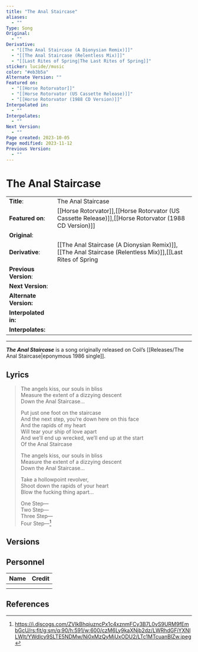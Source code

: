 ```yaml
---
title: "The Anal Staircase"
aliases:
  - ""
Type: Song
Original:
  - ""
Derivative:
  - "[[The Anal Staircase (A Dionysian Remix)]]"
  - "[[The Anal Staircase (Relentless Mix)]]"
  - "[[Last Rites of Spring|The Last Rites of Spring]]"
sticker: lucide//music
color: "#eb3b5a"
Alternate Version: ""
Featured on:
  - "[[Horse Rotorvator]]"
  - "[[Horse Rotorvator (US Cassette Release)]]"
  - "[[Horse Rotorvator (1988 CD Version)]]"
Interpolated in:
  - ""
Interpolates:
  - ""
Next Version:
  - ""
Page created: 2023-10-05
Page modified: 2023-11-12
Previous Version:
  - ""
---
```


# The Anal Staircase

|  |  |
| --- | --- |
| __Title__: | The Anal Staircase |
| __Featured on__: | [[Horse Rotorvator]],[[Horse Rotorvator (US Cassette Release)]],[[Horse Rotorvator (1988 CD Version)]] |
| __Original__: |  |
| __Derivative__: | [[The Anal Staircase (A Dionysian Remix)]],[[The Anal Staircase (Relentless Mix)]],[[Last Rites of Spring|The Last Rites of Spring]] |
| __Previous Version__: |  |
| __Next Version__: |  |
| __Alternate Version:__ |  |
| __Interpolated in:__ |  |
| __Interpolates:__ |  |

---

*__The Anal Staircase__* is a song originally released on Coil’s [[Releases/The Anal Staircase|eponymous 1986 single]].

## Lyrics

> The angels kiss, our souls in bliss  
> Measure the extent of a dizzying descent  
> Down the Anal Staircase…
> 
> Put just one foot on the staircase  
> And the next step, you’re down here on this face  
> And the rapids of my heart  
> Will tear your ship of love apart  
> And we’ll end up wrecked, we’ll end up at the start  
> Of the Anal Staircase
> 
> The angels kiss, our souls in bliss  
> Measure the extent of a dizzying descent  
> Down the Anal Staircase…
> 
> Take a hollowpoint revolver,  
> Shoot down the rapids of your heart  
> Blow the fucking thing apart…
> 
> One Step—  
> Two Step—  
> Three Step—  
> Four Step—[^1]

## Versions

## Personnel

|Name|Credit|
|---|---|
|||
|||

## References

[^1]: <https://i.discogs.com/ZVIkBhqiuzncPx1c4xznmFCy3B7L0vS9URM9fEmbGcU/rs:fit/g:sm/q:90/h:591/w:600/czM6Ly9kaXNjb2dz/LWRhdGFiYXNlLWlt/YWdlcy9SLTE5NDMw/Ni0xMzQyMjUxODU2/LTc1MTcuanBlZw.jpeg>
